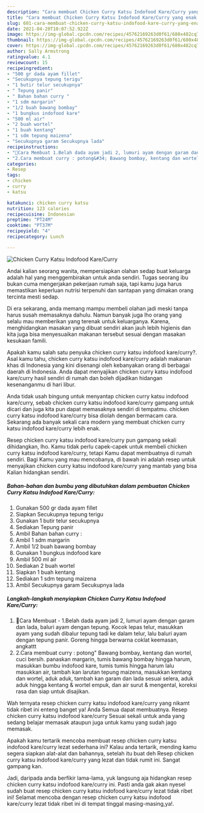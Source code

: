 ```yaml
---
description: "Cara membuat Chicken Curry Katsu Indofood Kare/Curry yang enak Untuk Jualan"
title: "Cara membuat Chicken Curry Katsu Indofood Kare/Curry yang enak Untuk Jualan"
slug: 601-cara-membuat-chicken-curry-katsu-indofood-kare-curry-yang-enak-untuk-jualan
date: 2021-04-20T10:07:52.922Z
image: https://img-global.cpcdn.com/recipes/45762169263d0f61/680x482cq70/chicken-curry-katsu-indofood-karecurry-foto-resep-utama.jpg
thumbnail: https://img-global.cpcdn.com/recipes/45762169263d0f61/680x482cq70/chicken-curry-katsu-indofood-karecurry-foto-resep-utama.jpg
cover: https://img-global.cpcdn.com/recipes/45762169263d0f61/680x482cq70/chicken-curry-katsu-indofood-karecurry-foto-resep-utama.jpg
author: Sally Armstrong
ratingvalue: 4.1
reviewcount: 15
recipeingredient:
- "500 gr dada ayam fillet"
- "Secukupnya tepung terigu"
- "1 butir telur secukupnya"
- " Tepung panir"
- " Bahan bahan curry "
- "1 sdm margarin"
- "1/2 buah bawang bombay"
- "1 bungkus indofood kare"
- "500 ml air"
- "2 buah wortel"
- "1 buah kentang"
- "1 sdm tepung maizena"
- "Secukupnya garam Secukupnya lada"
recipeinstructions:
- "🌼Cara Membuat 1.Belah dada ayam jadi 2, lumuri ayam dengan garam dan lada, baluri ayam dengan tepung. Kocok lepas telur, masukkan ayam yang sudah dibalur tepung tadi ke dalam telur, lalu baluri ayam dengan tepung panir. Goreng hingga berwarna coklat keemasan, angkattt"
- "2.Cara membuat curry : potong&#34; Bawang bombay, kentang dan wortel, cuci bersih. panaskan margarin, tumis bawang bombay hingga harum, masukkan bumbu indofood kare, tumis tumis hingga harum lalu masukkan air, tambah kan larutan tepung maizena, masukkan kentang dan wortel, aduk aduk, tambah kan garam dan lada sesuai selera, aduk aduk hingga kentang &amp; wortel empuk, dan air surut &amp; mengental, koreksi rasa dan siap untuk disajikan."
categories:
- Resep
tags:
- chicken
- curry
- katsu

katakunci: chicken curry katsu 
nutrition: 123 calories
recipecuisine: Indonesian
preptime: "PT24M"
cooktime: "PT37M"
recipeyield: "4"
recipecategory: Lunch

---
```



![Chicken Curry Katsu Indofood Kare/Curry](https://img-global.cpcdn.com/recipes/45762169263d0f61/680x482cq70/chicken-curry-katsu-indofood-karecurry-foto-resep-utama.jpg)

Andai kalian seorang wanita, mempersiapkan olahan sedap buat keluarga adalah hal yang menggembirakan untuk anda sendiri. Tugas seorang ibu bukan cuma mengerjakan pekerjaan rumah saja, tapi kamu juga harus memastikan keperluan nutrisi terpenuhi dan santapan yang dimakan orang tercinta mesti sedap.

Di era  sekarang, anda memang mampu membeli olahan jadi meski tanpa harus susah memasaknya dahulu. Namun banyak juga lho orang yang selalu mau memberikan yang terenak untuk keluarganya. Karena, menghidangkan masakan yang dibuat sendiri akan jauh lebih higienis dan kita juga bisa menyesuaikan makanan tersebut sesuai dengan masakan kesukaan famili. 



Apakah kamu salah satu penyuka chicken curry katsu indofood kare/curry?. Asal kamu tahu, chicken curry katsu indofood kare/curry adalah makanan khas di Indonesia yang kini disenangi oleh kebanyakan orang di berbagai daerah di Indonesia. Anda dapat menyajikan chicken curry katsu indofood kare/curry hasil sendiri di rumah dan boleh dijadikan hidangan kesenanganmu di hari libur.

Anda tidak usah bingung untuk menyantap chicken curry katsu indofood kare/curry, sebab chicken curry katsu indofood kare/curry gampang untuk dicari dan juga kita pun dapat memasaknya sendiri di tempatmu. chicken curry katsu indofood kare/curry bisa diolah dengan bermacam cara. Sekarang ada banyak sekali cara modern yang membuat chicken curry katsu indofood kare/curry lebih enak.

Resep chicken curry katsu indofood kare/curry pun gampang sekali dihidangkan, lho. Kamu tidak perlu capek-capek untuk membeli chicken curry katsu indofood kare/curry, tetapi Kamu dapat membuatnya di rumah sendiri. Bagi Kamu yang mau mencobanya, di bawah ini adalah resep untuk menyajikan chicken curry katsu indofood kare/curry yang mantab yang bisa Kalian hidangkan sendiri.

<!--inarticleads1-->

##### Bahan-bahan dan bumbu yang dibutuhkan dalam pembuatan Chicken Curry Katsu Indofood Kare/Curry:

1. Gunakan 500 gr dada ayam fillet
1. Siapkan Secukupnya tepung terigu
1. Gunakan 1 butir telur secukupnya
1. Sediakan  Tepung panir
1. Ambil  Bahan bahan curry :
1. Ambil 1 sdm margarin
1. Ambil 1/2 buah bawang bombay
1. Gunakan 1 bungkus indofood kare
1. Ambil 500 ml air
1. Sediakan 2 buah wortel
1. Siapkan 1 buah kentang
1. Sediakan 1 sdm tepung maizena
1. Ambil Secukupnya garam Secukupnya lada




<!--inarticleads2-->

##### Langkah-langkah menyiapkan Chicken Curry Katsu Indofood Kare/Curry:

1. 🌼Cara Membuat - 1.Belah dada ayam jadi 2, lumuri ayam dengan garam dan lada, baluri ayam dengan tepung. Kocok lepas telur, masukkan ayam yang sudah dibalur tepung tadi ke dalam telur, lalu baluri ayam dengan tepung panir. Goreng hingga berwarna coklat keemasan, angkattt
1. 2.Cara membuat curry : potong&#34; Bawang bombay, kentang dan wortel, cuci bersih. panaskan margarin, tumis bawang bombay hingga harum, masukkan bumbu indofood kare, tumis tumis hingga harum lalu masukkan air, tambah kan larutan tepung maizena, masukkan kentang dan wortel, aduk aduk, tambah kan garam dan lada sesuai selera, aduk aduk hingga kentang &amp; wortel empuk, dan air surut &amp; mengental, koreksi rasa dan siap untuk disajikan.




Wah ternyata resep chicken curry katsu indofood kare/curry yang nikamt tidak ribet ini enteng banget ya! Anda Semua dapat membuatnya. Resep chicken curry katsu indofood kare/curry Sesuai sekali untuk anda yang sedang belajar memasak ataupun juga untuk kamu yang sudah jago memasak.

Apakah kamu tertarik mencoba membuat resep chicken curry katsu indofood kare/curry lezat sederhana ini? Kalau anda tertarik, mending kamu segera siapkan alat-alat dan bahannya, setelah itu buat deh Resep chicken curry katsu indofood kare/curry yang lezat dan tidak rumit ini. Sangat gampang kan. 

Jadi, daripada anda berfikir lama-lama, yuk langsung aja hidangkan resep chicken curry katsu indofood kare/curry ini. Pasti anda gak akan nyesel sudah buat resep chicken curry katsu indofood kare/curry lezat tidak ribet ini! Selamat mencoba dengan resep chicken curry katsu indofood kare/curry lezat tidak ribet ini di tempat tinggal masing-masing,ya!.


